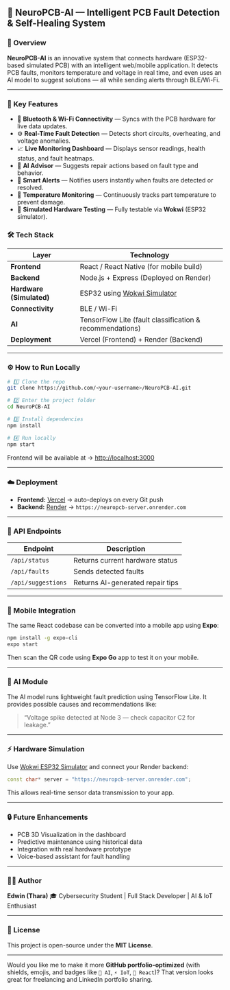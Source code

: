 
## 🧠 NeuroPCB-AI — Intelligent PCB Fault Detection & Self-Healing System

### 🚀 Overview

**NeuroPCB-AI** is an innovative system that connects hardware (ESP32-based simulated PCB) with an intelligent web/mobile application.
It detects PCB faults, monitors temperature and voltage in real time, and even uses an AI model to suggest solutions — all while sending alerts through BLE/Wi-Fi.

---

### 🌟 Key Features

* 🔌 **Bluetooth & Wi-Fi Connectivity** — Syncs with the PCB hardware for live data updates.
* ⚙️ **Real-Time Fault Detection** — Detects short circuits, overheating, and voltage anomalies.
* 📈 **Live Monitoring Dashboard** — Displays sensor readings, health status, and fault heatmaps.
* 🤖 **AI Advisor** — Suggests repair actions based on fault type and behavior.
* 🔔 **Smart Alerts** — Notifies users instantly when faults are detected or resolved.
* 🧰 **Temperature Monitoring** — Continuously tracks part temperature to prevent damage.
* 🧪 **Simulated Hardware Testing** — Fully testable via **Wokwi** (ESP32 simulator).


### 🛠️ Tech Stack

| Layer                    | Technology                                               |
| ------------------------ | -------------------------------------------------------- |
| **Frontend**             | React / React Native (for mobile build)                  |
| **Backend**              | Node.js + Express (Deployed on Render)                   |
| **Hardware (Simulated)** | ESP32 using [Wokwi Simulator](https://wokwi.com)         |
| **Connectivity**         | BLE / Wi-Fi                                              |
| **AI**                   | TensorFlow Lite (fault classification & recommendations) |
| **Deployment**           | Vercel (Frontend) + Render (Backend)                     |

---

### ⚙️ How to Run Locally

```bash
# 1️⃣ Clone the repo
git clone https://github.com/<your-username>/NeuroPCB-AI.git

# 2️⃣ Enter the project folder
cd NeuroPCB-AI

# 3️⃣ Install dependencies
npm install

# 4️⃣ Run locally
npm start
```

Frontend will be available at → [http://localhost:3000](http://localhost:3000)

---

### ☁️ Deployment

* **Frontend:** [Vercel](https://vercel.com) → auto-deploys on every Git push
* **Backend:** [Render](https://render.com) → `https://neuropcb-server.onrender.com`

---

### 🔗 API Endpoints

| Endpoint           | Description                      |
| ------------------ | -------------------------------- |
| `/api/status`      | Returns current hardware status  |
| `/api/faults`      | Sends detected faults            |
| `/api/suggestions` | Returns AI-generated repair tips |

---

### 📱 Mobile Integration

The same React codebase can be converted into a mobile app using **Expo**:

```bash
npm install -g expo-cli
expo start
```

Then scan the QR code using **Expo Go** app to test it on your mobile.

---

### 🧠 AI Module

The AI model runs lightweight fault prediction using TensorFlow Lite.
It provides possible causes and recommendations like:

> “Voltage spike detected at Node 3 — check capacitor C2 for leakage.”

---

### ⚡ Hardware Simulation

Use [Wokwi ESP32 Simulator](https://wokwi.com) and connect your Render backend:

```cpp
const char* server = "https://neuropcb-server.onrender.com";
```

This allows real-time sensor data transmission to your app.

---

### 🔒 Future Enhancements

* PCB 3D Visualization in the dashboard
* Predictive maintenance using historical data
* Integration with real hardware prototype
* Voice-based assistant for fault handling

---

### 👨‍💻 Author

**Edwin (Thara)**
🎓 Cybersecurity Student | Full Stack Developer | AI & IoT Enthusiast

---

### 📜 License

This project is open-source under the **MIT License**.

---

Would you like me to make it more **GitHub portfolio-optimized** (with shields, emojis, and badges like `🧠 AI`, `⚡ IoT`, `🚀 React`)?
That version looks great for freelancing and LinkedIn portfolio sharing.

